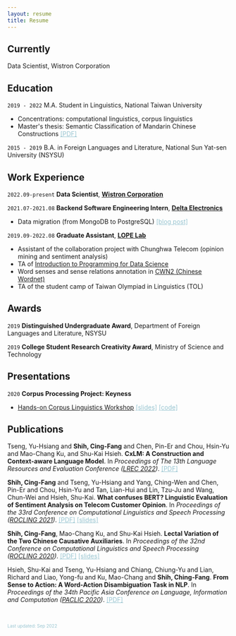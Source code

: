 ```yaml
---
layout: resume
title: Resume
---
```


## Currently

Data Scientist, Wistron Corporation

## Education

`2019 - 2022`
M.A. Student in Linguistics, National Taiwan University

- Concentrations: computational linguistics, corpus linguistics
- Master's thesis: Semantic Classification of Mandarin Chinese Constructions <a href="https://www.airitilibrary.com/Publication/alDetailedMesh1?DocID=U0001-2208202200052700&PublishTypeID=P003"><font color="#98c5d1"><u>[PDF]</u></font></a>

`2015 - 2019`
B.A. in Foreign Languages and Literature, National Sun Yat-sen University (NSYSU)

## Work Experience
`2022.09-present`
__Data Scientist__, <a href="https://www.wistron.com/"><u><strong>Wistron Corporation</strong></u></a>

`2021.07-2021.08`
__Backend Software Engineering Intern__, <a href="https://www.deltaww.com/en-US/index"><u><strong>Delta Electronics</strong></u></a>

- Data migration (from MongoDB to PostgreSQL) <a href="https://andreashih.github.io/blog/journal/intern.html"><font color="#98c5d1"><u>[blog post]</u></font></a>

`2019.09-2022.08`
__Graduate Assistant__, <a href="https://lope.linguistics.ntu.edu.tw/"><u><strong>LOPE Lab</strong></u></a>

- Assistant of the collaboration project with Chunghwa Telecom (opinion mining and sentiment analysis)
- TA of <a href="https://lopentu.github.io/rlads2021/"><u>Introduction to Programming for Data Science</u></a>
- Word senses and sense relations annotation in <a href="https://lopentu.github.io/CwnWeb/#home"><u>CWN2 (Chinese Wordnet)</u></a>
- TA of the student camp of Taiwan Olympiad in Linguistics (TOL)

## Awards

`2019`
__Distinguished Undergraduate Award__, Department of Foreign Languages and Literature, NSYSU

`2019`
__College Student Research Creativity Award__, Ministry of Science and Technology 

## Presentations

`2020`
__Corpus Processing Project: Keyness__

- [<u>Hands-on Corpus Linguistics Workshop</u>]("https://lopentu.github.io/Hands-on_Corpus_Linguistics/") <a href="https://docs.google.com/presentation/d/1WwmBZBpyf5CQHCDa49z_KWaJdN5qD5YlAZdqyoKD2O0/edit#slide=id.ga596743acd_2_95"><font color="#98c5d1"><u>[slides]</u></font></a> <a href="https://github.com/lopentu/Hands-on_Corpus_Linguistics/blob/main/hocor2020/notebook/session-5.2.ipynb"><font color="#98c5d1"><u>[code]</u></font></a>

## Publications

Tseng, Yu-Hsiang and **Shih, Cing-Fang** and Chen, Pin-Er and Chou, Hsin-Yu and Mao-Chang Ku, and Shu-Kai Hsieh. **CxLM: A Construction and Context-aware Language Model**. In *Proceedings of The 13th Language Resources and Evaluation Conference ([<u>LREC 2022</u>](https://lrec2022.lrec-conf.org/en/))*. <a href="http://www.lrec-conf.org/proceedings/lrec2022/pdf/2022.lrec-1.683.pdf"><font color="#98c5d1"><u>[PDF]</u></font></a>

**Shih, Cing-Fang** and Tseng, Yu-Hsiang and Yang, Ching-Wen and Chen, Pin-Er and Chou, Hsin-Yu and Tan, Lian-Hui and Lin, Tzu-Ju and Wang, Chun-Wei and Hsieh, Shu-Kai. **What confuses BERT? Linguistic Evaluation of Sentiment Analysis on Telecom Customer Opinion**. In *Proceedings of the 33rd Conference on Computational Linguistics and Speech Processing ([<u>ROCLING 2021</u>](https://rocling2021.github.io/))*. <a href="https://drive.google.com/file/d/1FFg1eR6BP7fYZZNBVbNbxgmbd2GP0w96/view?usp=sharing"><font color="#98c5d1"><u>[PDF]</u></font></a> <a href="https://docs.google.com/presentation/d/1DYROW1Yh_vTV9DBaTCsbTZu4AXR8B15e58e9DyTGybc/edit?usp=sharing"><font color="#98c5d1"><u>[slides]</u></font></a>

**Shih, Cing-Fang**, Mao-Chang Ku, and Shu-Kai Hsieh. **Lectal Variation of the Two Chinese Causative Auxiliaries**. In *Proceedings of the 32nd Conference on Computational Linguistics and Speech Processing ([<u>ROCLING 2020</u>](https://sites.google.com/ntut.org.tw/rocling2020))*. <a href="https://drive.google.com/file/d/1GMIYUrGnWGlK8XeMfJyvjWAvBja6ZPs7/view?usp=sharing"><font color="#98c5d1"><u>[PDF]</u></font></a> <a href="https://docs.google.com/presentation/d/1yXZYwv4QqbNzq6FXP8bkr7nxPT2TNWNAMwVNzRuzrdM/edit?usp=sharing"><font color="#98c5d1"><u>[slides]</u></font></a>

Hsieh, Shu-Kai and Tseng, Yu-Hsiang and Chiang, Chiung-Yu and Lian, Richard and Liao, Yong-fu and Ku, Mao-Chang and **Shih, Ching-Fang**. **From Sense to Action: A Word-Action Disambiguation Task in NLP**. In *Proceedings of the 34th Pacific Asia Conference on Language, Information and Computation ([<u>PACLIC 2020</u>](https://vlsp.org.vn/paclic2020/))*. <a href="https://drive.google.com/file/d/1O-yZnQ3p2GM5rT-EHa19tG07eLf9Wm6Q/view?usp=sharing"><font color="#98c5d1"><u>[PDF]</u></font></a>

&nbsp;

<font size="1" color="#98c5d1">Last updated: Sep 2022</font>